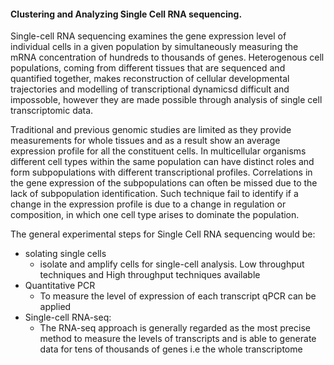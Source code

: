 
#### Clustering and Analyzing Single Cell RNA sequencing.

Single-cell RNA sequencing examines the gene expression level of individual cells in a given population by simultaneously measuring the mRNA concentration of hundreds to thousands of genes. Heterogenous cell populations, coming from different tissues that are sequenced and quantified together, makes reconstruction of cellular developmental trajectories and modelling of transcriptional dynamicsd difficult and impossoble, however they are made possible through analysis of single cell transcriptomic data.

Traditional and previous genomic studies are limited as they provide measurements for whole tissues and as a result show an average expression profile for all the constituent cells. In multicellular organisms different cell types within the same population can have distinct roles and form subpopulations with different transcriptional profiles. Correlations in the gene expression of the subpopulations can often be missed due to the lack of subpopulation identification. Such technique fail to identify if a change in the expression profile is due to a change in regulation or composition, in which one cell type arises to dominate the population. 

The general experimental steps for Single Cell RNA sequencing would be:
* solating single cells
  * isolate and amplify cells for single-cell analysis. Low throughput techniques and High throughput techniques available
* Quantitative PCR
  * To measure the level of expression of each transcript qPCR can be applied
* Single-cell RNA-seq:
  * The RNA-seq approach is generally regarded as the most precise method to measure the levels of transcripts and is able to generate data for tens of thousands of genes i.e the whole transcriptome
